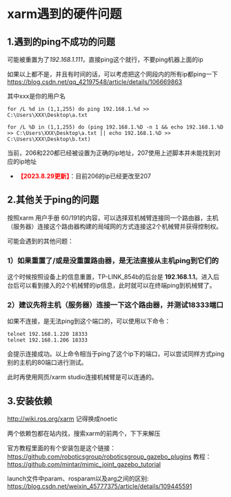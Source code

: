 # xarm遇到的硬件问题
## 1.遇到的ping不成功的问题

可能被重置为了*192.168.1.111*，直接ping这个就行，不要ping机器上面的ip

如果以上都不是，并且有时间的话，可以考虑把这个网段内的所有ip都ping一下
https://blog.csdn.net/qq_42197548/article/details/106669863

其中xxx是你的用户名

    for /L %d in (1,1,255) do ping 192.168.1.%d >> C:\Users\XXX\Desktop\a.txt

    for /L %D in (1,1,255) do (ping 192.168.1.%D -n 1 && echo 192.168.1.%D >> C:\Users\XXX\Desktop\a.txt || echo 192.168.1.%D >> C:\Users\XXX\Desktop\b.txt)

当前，206和220都已经被设置为正确的ip地址，207使用上述脚本并未能找到对应的ip地址

- <font color=red>**【2023.8.29更新】**</font>：目前206的ip已经更改至207

## 2.其他关于ping的问题
按照xarm 用户手册 60/191的内容，可以选择双机械臂连接同一个路由器，主机（服务器）连接这个路由器构建的局域网的方式连接这2个机械臂并获得控制权。

可能会遇到的其他问题：

### 1）如果重置了/或是没重置路由器，是无法直接从主机ping到它们的
这个时候按照设备上的信息重置，TP-LINK_854b的后台是 **192.168.1.1**。进入后台后可以看到接入的2个机械臂的ip信息，此时就可以在终端ping到机械臂了。

### 2）建议先将主机（服务器）连接一下这个路由器，并测试18333端口
如果不连接，是无法ping到这个端口的，可以使用以下命令：

    telnet 192.168.1.220 18333
    telnet 192.168.1.206 18333

会提示连接成功。以上命令相当于ping了这个ip下的端口，可以尝试同样方式ping别的主机的80端口进行测试。

此时再使用网页/xarm studio连接机械臂是可以连通的。



## 3.安装依赖
http://wiki.ros.org/xarm
记得换成noetic

两个依赖包都在站内找，搜索xarm的前两个，下下来解压

官方教程里面的有个安装包是这个链接：https://github.com/roboticsgroup/roboticsgroup_gazebo_plugins
教程：https://github.com/mintar/mimic_joint_gazebo_tutorial

launch文件中param、rosparam以及arg之间的区别: https://blog.csdn.net/weixin_45777375/article/details/109445591


